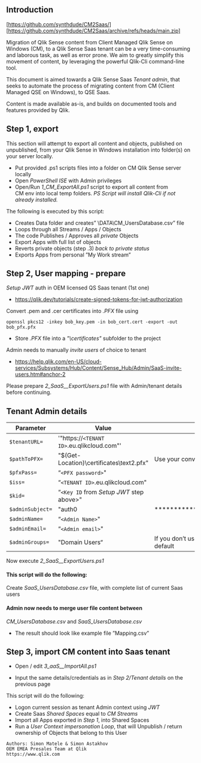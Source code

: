 ## Introduction

[https://github.com/synthdude/CM2Saas/]
[https://github.com/synthdude/CM2Saas/archive/refs/heads/main.zip]

Migration of Qlik Sense content from Client Managed Qlik Sense on Windows (CM), to a Qlik Sense Saas tenant can be a very time-consuming and laborous task, as well as error prone. We aim to greatly simplify this movement of content, by leveraging the powerful Qlik-Cli command-line tool.  

This document is aimed towards a Qlik Sense Saas *Tenant admin*, that seeks to automate the process of migrating content from CM (Client Managed QSE on Windows), to QSE Saas.

Content is made available as-is, and builds on documented tools and features provided by Qlik.

## Step 1, export

This section will attempt to export all content and objects, published on unpublished, from your Qlik Sense in Windows installation into folder(s) on your server locally.

- Put provided .ps1 scripts files into a folder on CM Qlik Sense server locally
- Open *PowerShell ISE* with Admin privileges
- Open/Run *1_CM_ExportAll.ps1* script to export all content from  
CM env into local temp folders. *PS Script will install Qlik-Cli if not already installed.*


The following is executed by this script:
- Creates Data folder and creates” \DATA\CM_UsersDatabase.csv” file
- Loops through all Streams / Apps / Objects
- The code Publishes / Approves all *private* Objects
- Export Apps with full list of objects
- Reverts private objects (step .3) *back to private status*
- Exports Apps from personal ”My Work stream”




## Step 2, User mapping - prepare

*Setup JWT* auth in OEM licensed QS Saas tenant (1st one)
- https://qlik.dev/tutorials/create-signed-tokens-for-jwt-authorization

Convert .pem and .cer certificates into *.PFX* file using
```
openssl pkcs12 -inkey bob_key.pem -in bob_cert.cert -export -out bob_pfx.pfx
```
- Store *.PFX* file into a *"\certificates\"* subfolder to the project

Admin needs to manually *invite users* of choice to tenant
- https://help.qlik.com/en-US/cloud-services/Subsystems/Hub/Content/Sense_Hub/Admin/SaaS-invite-users.htm#anchor-2

Please prepare *2_SaaS__ExportUsers.ps1* file with Admin/tenant details before continuing.

## Tenant Admin details

|Parameter                |Value                 | Comment |
|-------------------------|-----------------------------|----------|
|`$tenantURL=`            |'"https://`<TENANT ID>`.eu.qlikcloud.com"'  ||
|`$pathToPFX=`            |"$(Get-Location)\certificates\text2.pfx"   |Use your converted .PFX file here|
|`$pfxPass=`              |“`<PFX password>`"||
|`$iss=`                   |“`<TENANT ID>`.eu.qlikcloud.com"||
|`$kid=`                   |“`<Key ID` from *Setup JWT* step above>"||
|`$adminSubject=`          |"auth0|****************c4481cda860b8526bdaf3241fc“|IDP Subject for Admin User from Users list in QMC|
|`$adminName=`              |“`<Admin Name>`"||
|`$adminEmail=`              |“`<Admin email>`"||
|`$adminGroups=`              |"Domain Users“|If you don’t use Groups, please leave Domain Users as default|

Now execute *2_SaaS__ExportUsers.ps1*

#### This script will do the following:
Create *SaaS_UsersDatabase.csv* file, with complete list of current Saas users

#### Admin now needs to merge user file content between
*CM_UsersDatabase.csv* and  *SaaS_UsersDatabase.csv*
- The result should look like example file ”Mapping.csv”





## Step 3, import CM content into Saas tenant

- Open / edit *3_aaS__ImportAll.ps1*

- Input the same details/credentials as in *Step 2/Tenant details* on the previous page

This script will do the following:
- Logon current session as tenant Admin context using *JWT*
- Create Saas *Shared Spaces* equal to *CM Streams*
- Import all Apps exported in *Step 1*, into Shared Spaces
- Run a *User Context impersonation Loop*, that will Unpublish / return ownership of Objects that belong to this User

```
Authors: Simon Matele & Simon Astakhov
OEM EMEA Presales Team at Qlik 
https://www.qlik.com
```
